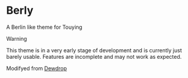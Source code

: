 # Berly
A Berlin like theme for Touying

> [!WARNING]
> This theme is in a very early stage of development and is currently just barely usable. Features are incomplete and may not work as expected.

Modifyed from [Dewdrop](https://touying-typ.github.io/docs/themes/dewdrop)

